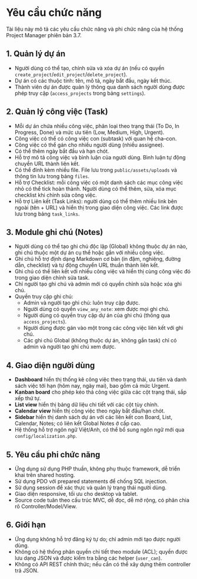 # Yêu cầu chức năng

Tài liệu này mô tả các yêu cầu chức năng và phi chức năng của hệ thống Project Manager phiên bản 3.7.

## 1. Quản lý dự án

* Người dùng có thể tạo, chỉnh sửa và xóa dự án (nếu có quyền `create_project`/`edit_project`/`delete_project`).
* Dự án có các thuộc tính: tên, mô tả, ngày bắt đầu, ngày kết thúc.  
* Thành viên dự án được quản lý thông qua danh sách người dùng được phép truy cập (`access_projects` trong bảng `settings`).

## 2. Quản lý công việc (Task)

* Mỗi dự án chứa nhiều công việc, phân loại theo trạng thái (To Do, In Progress, Done) và mức ưu tiên (Low, Medium, High, Urgent).  
* Công việc có thể có công việc con (subtask) với quan hệ cha–con.  
* Công việc có thể gán cho nhiều người dùng (nhiều assignee).  
* Có thể thêm ngày bắt đầu và hạn chót.  
* Hỗ trợ mô tả công việc và bình luận của người dùng. Bình luận tự động chuyển URL thành liên kết.
* Có thể đính kèm nhiều file. File lưu trong `public/assets/uploads` và thông tin lưu trong bảng `files`.
* Hỗ trợ Checklist: mỗi công việc có một danh sách các mục công việc nhỏ có thể tick hoàn thành. Người dùng có thể thêm, sửa, xóa mục checklist khi chỉnh sửa công việc.
* Hỗ trợ Liên kết (Task Links): người dùng có thể thêm nhiều link bên ngoài (tên + URL) và hiển thị trong giao diện công việc. Các link được lưu trong bảng `task_links`.

## 3. Module ghi chú (Notes)

* Người dùng có thể tạo ghi chú độc lập (Global) không thuộc dự án nào, ghi chú thuộc một dự án cụ thể hoặc gắn với nhiều công việc.
* Ghi chú hỗ trợ định dạng Markdown cơ bản (in đậm, nghiêng, đường dẫn, checklist) và tự động chuyển URL thuần thành liên kết.
* Ghi chú có thể liên kết với nhiều công việc và hiển thị cùng công việc đó trong giao diện chỉnh sửa task.  
* Chỉ người tạo ghi chú và admin mới có quyền chỉnh sửa hoặc xóa ghi chú.  
* Quyền truy cập ghi chú:  
  * Admin và người tạo ghi chú: luôn truy cập được.  
  * Người dùng có quyền `view_any_note`: xem được mọi ghi chú.  
  * Người dùng có quyền truy cập dự án của ghi chú (thông qua `access_projects`).  
  * Người dùng được gán vào một trong các công việc liên kết với ghi chú.  
  * Các ghi chú Global (không thuộc dự án, không gắn task) chỉ có admin và người tạo ghi chú xem được.

## 4. Giao diện người dùng

* **Dashboard** hiển thị thống kê công việc theo trạng thái, ưu tiên và danh sách việc tới hạn (hôm nay, ngày mai), bao gồm cả mức Urgent.
* **Kanban board** cho phép kéo thả công việc giữa các cột trạng thái, sắp xếp thứ tự.
* **List view** hiển thị bảng dữ liệu chi tiết với các cột tùy chỉnh.
* **Calendar view** hiển thị công việc theo ngày bắt đầu/hạn chót.
* **Sidebar** hiển thị danh sách dự án với các liên kết con Board, List, Calendar, Notes; có liên kết Global Notes ở cấp cao.
* Hệ thống hỗ trợ ngôn ngữ Việt/Anh, có thể bổ sung ngôn ngữ mới qua `config/localization.php`.

## 5. Yêu cầu phi chức năng

* Ứng dụng sử dụng PHP thuần, không phụ thuộc framework, dễ triển khai trên shared hosting.
* Sử dụng PDO với prepared statements để chống SQL injection.  
* Sử dụng session để xác thực và quản lý trạng thái người dùng.  
* Giao diện responsive, tối ưu cho desktop và tablet.  
* Source code tuân theo cấu trúc MVC, dễ đọc, dễ mở rộng, có phân chia rõ Controller/Model/View.

## 6. Giới hạn

* Ứng dụng không hỗ trợ đăng ký tự do; chỉ admin mới tạo được người dùng.  
* Không có hệ thống phân quyền chi tiết theo module (ACL); quyền được lưu dạng JSON và được kiểm tra bằng các helper (`user_can`).  
* Không có API REST chính thức; nếu cần có thể xây dựng thêm controller trả JSON.
